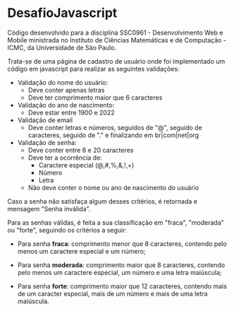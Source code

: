 # DesafioJavascript
Código desenvolvido para a disciplina SSC0961 - Desenvolvimento Web e Mobile ministrada no Instituto de Ciências Matemáticas e de Computação - ICMC, da Universidade de São Paulo. <br>

Trata-se de uma página de cadastro de usuário onde foi implementado um código em javascript para realizar as seguintes validações: <br>

- Validação do nome do usuário:
    - Deve conter apenas letras
    - Deve ter comprimento maior que 6 caracteres
- Validação do ano de nascimento:
    - Deve estar entre 1900 e 2022
- Validação de email
    - Deve conter letras e números, seguidos de "@", seguido de caracteres, seguido de "." e finalizando em br|com|net|org
- Validação de senha:
    - Deve conter entre 6 e 20 caracteres
    - Deve ter a ocorrência de:
        - Caractere especial (@,#,%,&,!,+)
        - Número
        - Letra
    - Não deve conter o nome ou ano de nascimento do usuário

Caso a senha não satisfaça algum desses critérios, é retornada e mensagem "Senha inválida". <br>

Para as senhas válidas, é feita a sua classificação em "fraca", "moderada" ou "forte", seguindo os critérios a seguir: <br>

- Para senha **fraca**: comprimento menor que 8 caracteres, contendo pelo menos um caractere especial e um número;

- Para senha **moderada**: comprimento maior que 8 caracteres, contendo pelo menos um caractere especial, um número e uma letra maiúscula;

- Para senha **forte**: comprimento maior que 12 caracteres, contendo mais de um caracter especial, mais de um número e mais de uma letra maiúscula.






